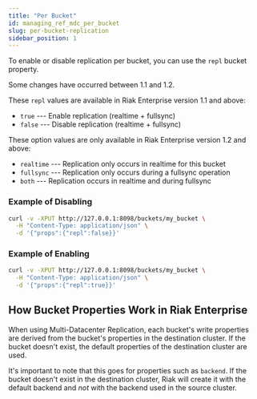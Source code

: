 ```yaml
---
title: "Per Bucket"
id: managing_ref_mdc_per_bucket
slug: per-bucket-replication
sidebar_position: 1
---
```


To enable or disable replication per bucket, you can use the `repl`
bucket property.

Some changes have occurred between 1.1 and 1.2.

These `repl` values are available in Riak Enterprise version 1.1 and
above:

* `true` --- Enable replication (realtime + fullsync)
* `false` --- Disable replication (realtime + fullsync)

These option values are only available in Riak Enterprise version 1.2
and above:

* `realtime` --- Replication only occurs in realtime for this bucket
* `fullsync` --- Replication only occurs during a fullsync operation
* `both` --- Replication occurs in realtime and during fullsync

### Example of Disabling

```bash
curl -v -XPUT http://127.0.0.1:8098/buckets/my_bucket \
  -H "Content-Type: application/json" \
  -d '{"props":{"repl":false}}'
```

### Example of Enabling

```bash
curl -v -XPUT http://127.0.0.1:8098/buckets/my_bucket \
  -H "Content-Type: application/json" \
  -d '{"props":{"repl":true}}'
```

## How Bucket Properties Work in Riak Enterprise

When using Multi-Datacenter Replication, each bucket's write properties
are derived from the bucket's properties in the destination cluster. If
the bucket doesn't exist, the default properties of the destination
cluster are used.

It's important to note that this goes for properties such as `backend`.
If the bucket doesn't exist in the destination cluster, Riak will create
it with the default backend and *not* with the backend used in the
source cluster.
